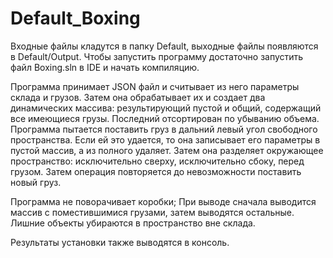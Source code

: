 # Default_Boxing

Входные файлы кладутся в папку Default, выходные файлы появляются в Default/Output.
Чтобы запустить программу достаточно запустить файл Boxing.sln в IDE и начать компиляцию.

Программа принимает JSON файл и считывает из него параметры склада и грузов. 
Затем она обрабатывает их и создает два динамических массива: результирующий пустой и общий, содержащий все имеющиеся грузы. Последний отсортирован по убыванию объема.
Программа пытается поставить груз в дальний левый угол свободного пространства. 
Если ей это удается, то она записывает его параметры в пустой массив, а из полного удаляет.
Затем она разделяет окружающее пространство: исключительно сверху, исключительно сбоку, перед грузом. Затем операция повторяется до невозможности поставить новый груз.

Программа не поворачивает коробки; При выводе сначала выводится массив с поместившимися грузами, затем выводятся остальные. 
Лишние объекты убираются в пространство вне склада.

Результаты установки также выводятся в консоль.
